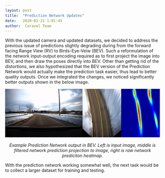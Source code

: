 ```yaml
---
layout: post
title:  "Prediction Network Updates"
date:   2020-02-21 1:01:45
author:  Caravel Team
---
```


With the updated camera and updated datasets, we decided to address the previous issue of predictions slightly degrading during from the forward facing Range View (RV) to Birds-Eye-Veiw (BEV). Such a reformulation of the network input-output encoding required as to first project the image into BEV, and then draw the poses directly into BEV. Other than getting rid of the distortions, we also hypothesized that the BEV version of the Prediction Network would actually make the prediction task easier, thus lead to better quality outputs. Once we integrated the changes, we noticed significantly better outputs shown in the below image.

<p align = 'center'>
<img src = '/assets/img/bev-network-inference.gif' width = '720px'>
</p>

<p align = 'center'><i>
Example Prediction Network output in BEV. Left is input image, middle is filtered network prediction projection  to image, right is raw network prediciton heatmap.
</i></p>

With the prediction network working somewhat well, the next task would be to collect a larger dataset for training and testing. 
